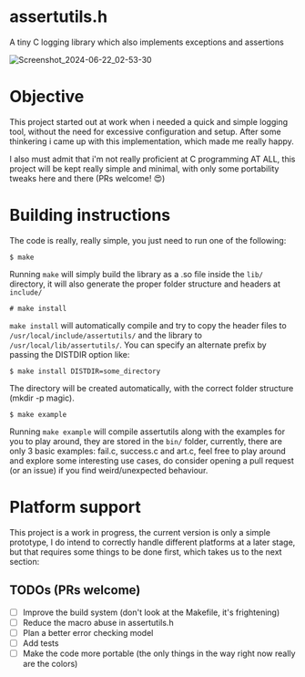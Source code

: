# assertutils.h
A tiny C logging library which also implements exceptions and assertions


![Screenshot_2024-06-22_02-53-30](https://github.com/TsukiGva2/assertutils/assets/71048858/dd6e2ff9-5374-4954-be73-418c7e1838dc)

# Objective

This project started out at work when i needed a quick and simple logging tool, without the need for excessive configuration and
setup. After some thinkering i came up with this implementation, which made me really happy.

I also must admit that i'm not really proficient at C programming AT ALL, this project will be kept really simple and minimal,
with only some portability tweaks here and there (PRs welcome! 😍)

# Building instructions

The code is really, really simple, you just need to run one of the following:

    $ make

Running `make` will simply build the library as a .so file inside the `lib/` directory, it will also generate the proper folder
structure and headers at `include/`

    # make install

`make install` will automatically compile and try to copy the header files to `/usr/local/include/assertutils/` and the library to
`/usr/local/lib/assertutils/`. You can specify an alternate prefix by passing the DISTDIR option like:

    $ make install DISTDIR=some_directory

The directory will be created automatically, with the correct folder structure (mkdir -p magic).

    $ make example

Running `make example` will compile assertutils along with the examples for you to play around, they are stored in the `bin/` folder,
currently, there are only 3 basic examples: fail.c, success.c and art.c, feel free to play around and explore some interesting use
cases, do consider opening a pull request (or an issue) if you find weird/unexpected behaviour.

# Platform support

This project is a work in progress, the current version is only a simple prototype, I do intend to correctly handle different platforms at a later stage,
but that requires some things to be done first, which takes us to the next section:

## TODOs (PRs welcome)

- [ ] Improve the build system (don't look at the Makefile, it's frightening)
- [ ] Reduce the macro abuse in assertutils.h
- [ ] Plan a better error checking model
- [ ] Add tests
- [ ] Make the code more portable (the only things in the way right now really are the colors)
